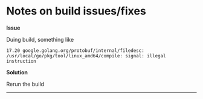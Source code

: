 # Notes on build issues/fixes
**Issue**

Duing build, something like
```aiignore
17.20 google.golang.org/protobuf/internal/filedesc: /usr/local/go/pkg/tool/linux_amd64/compile: signal: illegal instruction
```
**Solution**

Rerun the build

-----
